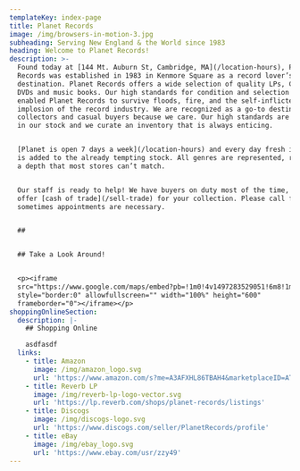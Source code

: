 ```yaml
---
templateKey: index-page
title: Planet Records
image: /img/browsers-in-motion-3.jpg
subheading: Serving New England & the World since 1983
heading: Welcome to Planet Records!
description: >-
  Found today at [144 Mt. Auburn St, Cambridge, MA](/location-hours), Planet
  Records was established in 1983 in Kenmore Square as a record lover’s
  destination. Planet Records offers a wide selection of quality LPs, CDs and
  DVDs and music books. Our high standards for condition and selection have
  enabled Planet Records to survive floods, fire, and the self-inflicted
  implosion of the record industry. We are recognized as a go-to destination for
  collectors and casual buyers because we care. Our high standards are reflected
  in our stock and we curate an inventory that is always enticing.


  [Planet is open 7 days a week](/location-hours) and every day fresh inventory
  is added to the already tempting stock. All genres are represented, reflecting
  a depth that most stores can’t match.


  Our staff is ready to help! We have buyers on duty most of the time, ready to
  offer [cash of trade](/sell-trade) for your collection. Please call first as
  sometimes appointments are necessary.


  ## 


  ## Take a Look Around!


  <p><iframe
  src="https://www.google.com/maps/embed?pb=!1m0!4v1497283529051!6m8!1m7!1sF%3A-oP2XBrbYM0M%2FWTgtqt-EBII%2FAAAAAAAIpYE%2FfQZf8cDhwwo2QqBIdL-ftSGOv0lC2PMpQCLIB!2m2!1d42.373991749789!2d-71.124894376302!3f237.79806423138288!4f-0.6354177333667508!5f0.40181091464186536"
  style="border:0" allowfullscreen="" width="100%" height="600"
  frameborder="0"></iframe></p>
shoppingOnlineSection:
  description: |-
    ## Shopping Online

    asdfasdf
  links:
    - title: Amazon
      image: /img/amazon_logo.svg
      url: 'https://www.amazon.com/s?me=A3AFXHL86TBAH4&marketplaceID=ATVPDKIKX0DER'
    - title: Reverb LP
      image: /img/reverb-lp-logo-vector.svg
      url: 'https://lp.reverb.com/shops/planet-records/listings'
    - title: Discogs
      image: /img/discogs-logo.svg
      url: 'https://www.discogs.com/seller/PlanetRecords/profile'
    - title: eBay
      image: /img/ebay_logo.svg
      url: 'https://www.ebay.com/usr/zzy49'
---
```


